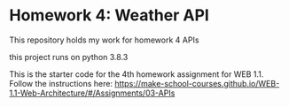 # Homework 4: Weather API

This repository holds my work for homework 4 APIs

this project runs on python 3.8.3

This is the starter code for the 4th homework assignment for WEB 1.1. Follow the instructions here: https://make-school-courses.github.io/WEB-1.1-Web-Architecture/#/Assignments/03-APIs
